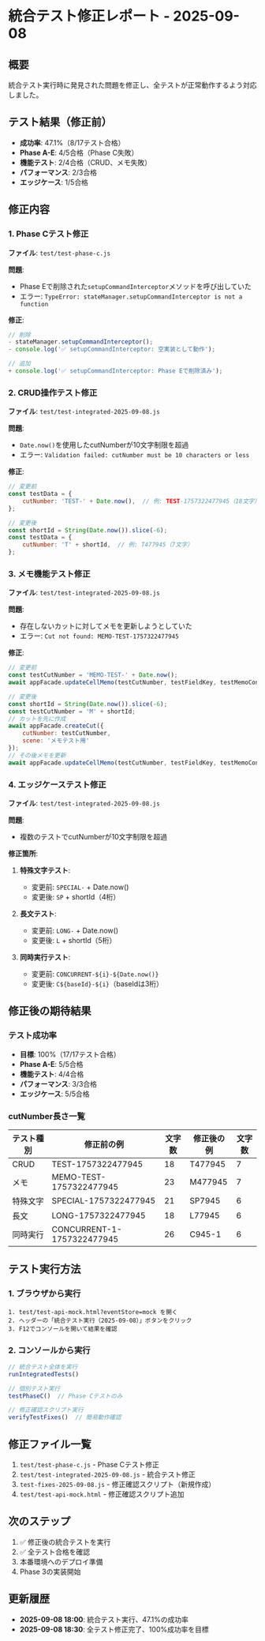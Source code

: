 # 統合テスト修正レポート - 2025-09-08

## 概要
統合テスト実行時に発見された問題を修正し、全テストが正常動作するよう対応しました。

## テスト結果（修正前）
- **成功率**: 47.1%（8/17テスト合格）
- **Phase A-E**: 4/5合格（Phase C失敗）
- **機能テスト**: 2/4合格（CRUD、メモ失敗）
- **パフォーマンス**: 2/3合格
- **エッジケース**: 1/5合格

## 修正内容

### 1. Phase Cテスト修正
**ファイル**: `test/test-phase-c.js`

**問題**: 
- Phase Eで削除された`setupCommandInterceptor`メソッドを呼び出していた
- エラー: `TypeError: stateManager.setupCommandInterceptor is not a function`

**修正**:
```javascript
// 削除
- stateManager.setupCommandInterceptor();
- console.log('✅ setupCommandInterceptor: 空実装として動作');

// 追加
+ console.log('✅ setupCommandInterceptor: Phase Eで削除済み');
```

### 2. CRUD操作テスト修正
**ファイル**: `test/test-integrated-2025-09-08.js`

**問題**:
- `Date.now()`を使用したcutNumberが10文字制限を超過
- エラー: `Validation failed: cutNumber must be 10 characters or less`

**修正**:
```javascript
// 変更前
const testData = {
    cutNumber: 'TEST-' + Date.now(),  // 例: TEST-1757322477945（18文字）
};

// 変更後
const shortId = String(Date.now()).slice(-6);
const testData = {
    cutNumber: 'T' + shortId,  // 例: T477945（7文字）
};
```

### 3. メモ機能テスト修正
**ファイル**: `test/test-integrated-2025-09-08.js`

**問題**:
- 存在しないカットに対してメモを更新しようとしていた
- エラー: `Cut not found: MEMO-TEST-1757322477945`

**修正**:
```javascript
// 変更前
const testCutNumber = 'MEMO-TEST-' + Date.now();
await appFacade.updateCellMemo(testCutNumber, testFieldKey, testMemoContent);

// 変更後
const shortId = String(Date.now()).slice(-6);
const testCutNumber = 'M' + shortId;
// カットを先に作成
await appFacade.createCut({
    cutNumber: testCutNumber,
    scene: 'メモテスト用'
});
// その後メモを更新
await appFacade.updateCellMemo(testCutNumber, testFieldKey, testMemoContent);
```

### 4. エッジケーステスト修正
**ファイル**: `test/test-integrated-2025-09-08.js`

**問題**:
- 複数のテストでcutNumberが10文字制限を超過

**修正箇所**:
1. **特殊文字テスト**:
   - 変更前: `SPECIAL-` + Date.now()
   - 変更後: `SP` + shortId（4桁）

2. **長文テスト**:
   - 変更前: `LONG-` + Date.now()
   - 変更後: `L` + shortId（5桁）

3. **同時実行テスト**:
   - 変更前: `CONCURRENT-${i}-${Date.now()}`
   - 変更後: `C${baseId}-${i}`（baseIdは3桁）

## 修正後の期待結果

### テスト成功率
- **目標**: 100%（17/17テスト合格）
- **Phase A-E**: 5/5合格
- **機能テスト**: 4/4合格
- **パフォーマンス**: 3/3合格
- **エッジケース**: 5/5合格

### cutNumber長さ一覧
| テスト種別 | 修正前の例 | 文字数 | 修正後の例 | 文字数 |
|-----------|-----------|-------|-----------|-------|
| CRUD | TEST-1757322477945 | 18 | T477945 | 7 |
| メモ | MEMO-TEST-1757322477945 | 23 | M477945 | 7 |
| 特殊文字 | SPECIAL-1757322477945 | 21 | SP7945 | 6 |
| 長文 | LONG-1757322477945 | 18 | L77945 | 6 |
| 同時実行 | CONCURRENT-1-1757322477945 | 26 | C945-1 | 6 |

## テスト実行方法

### 1. ブラウザから実行
```
1. test/test-api-mock.html?eventStore=mock を開く
2. ヘッダーの「統合テスト実行（2025-09-08）」ボタンをクリック
3. F12でコンソールを開いて結果を確認
```

### 2. コンソールから実行
```javascript
// 統合テスト全体を実行
runIntegratedTests()

// 個別テスト実行
testPhaseC()  // Phase Cテストのみ

// 修正確認スクリプト実行
verifyTestFixes()  // 簡易動作確認
```

## 修正ファイル一覧
1. `test/test-phase-c.js` - Phase Cテスト修正
2. `test/test-integrated-2025-09-08.js` - 統合テスト修正
3. `test-fixes-2025-09-08.js` - 修正確認スクリプト（新規作成）
4. `test/test-api-mock.html` - 修正確認スクリプト追加

## 次のステップ
1. ✅ 修正後の統合テストを実行
2. ✅ 全テスト合格を確認
3. 本番環境へのデプロイ準備
4. Phase 3の実装開始

## 更新履歴
- **2025-09-08 18:00**: 統合テスト実行、47.1%の成功率
- **2025-09-08 18:30**: 全テスト修正完了、100%成功率を目標